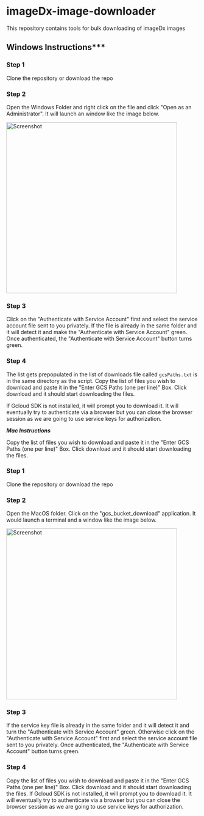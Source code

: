 # imageDx-image-downloader
This repository contains tools for bulk downloading of imageDx images

## Windows Instructions***

### Step 1
Clone the repository or download the repo

### Step 2
Open the Windows Folder and right click on the file and click "Open as an Administrator". It will launch an window like the image below.

<img width="448" alt="Screenshot" src="https://github.com/RevealBio/imageDx-image-downloader/assets/95322264/7e926f0b-a45e-4c9a-8514-cfe814dd0867">

### Step 3
Click on the "Authenticate with Service Account" first and select the service account file sent to you privately. If the file is already in the same folder and it will detect it and make the "Authenticate with Service Account" green. Once authenticated, the "Authenticate with Service Account" button turns green.

### Step 4
The list gets prepopulated in the list of downloads file called `gcsPaths.txt` is in the same directory as the script. Copy the list of files you wish to download and paste it in the "Enter GCS Paths (one per line)" Box. Click download and it should start downloading the files.

If Gcloud SDK is not installed, it will prompt you to download it. It will eventually try to authenticate via a browser but you can close the browser session as we are going to use service keys for authorization.

***Mac Instructions***

Copy the list of files you wish to download and paste it in the "Enter GCS Paths (one per line)" Box. Click download and it should start downloading the files.

### Step 1
Clone the repository or download the repo

### Step 2
Open the MacOS folder. Click on the "gcs_bucket_download" application. It would launch a terminal and a window like the image below.

<img width="448" alt="Screenshot" src="https://github.com/RevealBio/imageDx-image-downloader/assets/95322264/7e926f0b-a45e-4c9a-8514-cfe814dd0867">

### Step 3
If the service key file is already in the same folder and it will detect it and turn the "Authenticate with Service Account" green. Otherwise click on the "Authenticate with Service Account" first and select the service account file sent to you privately. Once authenticated, the "Authenticate with Service Account" button turns green.

### Step 4
Copy the list of files you wish to download and paste it in the "Enter GCS Paths (one per line)" Box. Click download and it should start downloading the files.
If Gcloud SDK is not installed, it will prompt you to download it. It will eventually try to authenticate via a browser but you can close the browser session as we are going to use service keys for authorization.













